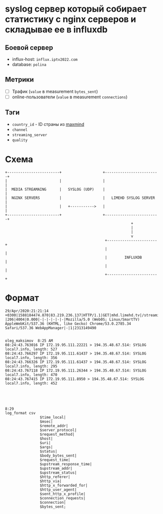 # syslog сервер который собирает статистику с nginx серверов и складывае ее в influxdb

## Боевой сервер

* influx-host: `influx.iptv2022.com`
* database: `polina`

## Метрики

* [ ] Трафик (`value` в measurement `bytes_sent`)
* [ ] online-пользователи (`value` в measurement `connections`)

## Тэги

* `country_id` - ID страны из [maxmind](https://dev.maxmind.com/geoip/legacy/codes/iso3166/)
* `channel`
* `streaming_server`
* `quality`

# Схема

```
+------------------------+                   +-------------------------+
|                        |                   |                         |
|  MEDIA STREAMAING      |   SYSLOG (UDP)    |                         |
|  NGINX SERVERS         |                   |   LIMEHD SYSLOG SERVER  |
|                        |   +----------->   |                         |
+------------------------+                   +-------------------------+
                                                          +
                                                          |
                                                          |
                                                          v
                                              +-----------------------+
                                              |                       |
                                              |        INFLUXDB       |
                                              |                       |
                                              +-----------------------+
```


# Формат

```
29/Apr/2020:21:21:14 +0300|1588184474.870|83.219.236.137|HTTP/1.1|GET|mhd.limehd.tv|/streaming/domashniy/324/vh1w/playlist.m3u8|-|206|4004|0.000|-|-|-|-|-|-|Mozilla/5.0 (Web0S; Linux/SmartTV) AppleWebKit/537.36 (KHTML, like Gecko) Chrome/53.0.2785.34 Safari/537.36 WebAppManager|-|1|2313149490
```

```

oleg_maksimov  8:25 AM
08:24:43.763016 IP 172.19.95.111.22221 > 194.35.48.67.514: SYSLOG local7.info, length: 527
08:24:43.766297 IP 172.19.95.111.61437 > 194.35.48.67.514: SYSLOG local7.info, length: 356
08:24:43.766326 IP 172.19.95.111.61437 > 194.35.48.67.514: SYSLOG local7.info, length: 295
08:24:43.767118 IP 172.19.95.111.26344 > 194.35.48.67.514: SYSLOG local7.info, length: 470
08:24:43.767415 IP 172.19.95.111.8950 > 194.35.48.67.514: SYSLOG local7.info, length: 452





8:29
log_format csv
                $time_local|
                $msec|
                $remote_addr|
                $server_protocol|
                $request_method|
                $host|
                $uri|
                $args|
                $status|
                $body_bytes_sent|
                $request_time|
                $upstream_response_time|
                $upstream_addr|
                $upstream_status|
                $http_referer|
                $http_via|
                $http_x_forwarded_for|
                $http_user_agent|
                $sent_http_x_profile|
                $connection_requests|
                $connection|
                $bytes_sent;
```
